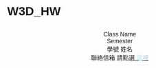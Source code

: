 # W3D_HW
<html>
<style>
body {
	font-family: Helvetica, Arial, 'Heiti TC', 'Microsoft JhengHei', sans-serif;
}
#info {
	width: 100%;
	padding: 10px;
	text-align: center;
}
#hw {
	padding: 10px;
	text-align: center;
}
</style>

<body>
<div id="info">
Class Name<br>
Semester<br>
學號 姓名<br>
聯絡信箱 請點選<a href="myemail@gmail.com">
<font color="lightblue">這裡</font></a>
</div>
</html>
